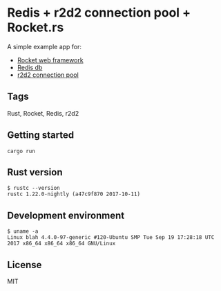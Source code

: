 # Redis + r2d2 connection pool + Rocket.rs

A simple example app for:
* [Rocket web framework](https://rocket.rs/)
* [Redis db](https://redis.io/)
* [r2d2 connection pool](https://github.com/sfackler/r2d2)
## Tags

Rust, Rocket, Redis, r2d2
 
## Getting started

```
cargo run
```

## Rust version

```
$ rustc --version
rustc 1.22.0-nightly (a47c9f870 2017-10-11)
```

## Development environment

```
$ uname -a
Linux blah 4.4.0-97-generic #120-Ubuntu SMP Tue Sep 19 17:28:18 UTC 2017 x86_64 x86_64 x86_64 GNU/Linux

```

## License

MIT
